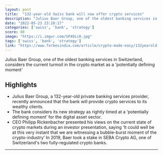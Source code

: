 ```yaml
---
layout: post
title:  "132-year-old Swiss bank will now offer crypto services"
description: "Julius Baer Group, one of the oldest banking services in Switzerland, considers the current turmoil in the crypto market as a 'potentially defining moment'"
date: "2022-05-23 23:10:17"
categories: ['swiss', 'bank', 'strategy']
score: 88
image: "https://i.imgur.com/SP4Oii0.jpg"
tags: ['swiss', 'bank', 'strategy']
link: "https://www.forbesindia.com/article/crypto-made-easy/132yearold-swiss-bank-will-now-offer-crypto-services/76551/1"
---
```


Julius Baer Group, one of the oldest banking services in Switzerland, considers the current turmoil in the crypto market as a 'potentially defining moment'

## Highlights

- Julius Baer Group, a 132-year-old private banking services provider, recently announced that the bank will provide crypto services to its wealthy clients.
- The bank considers its new strategy as rightly timed at a ‘potentially defining moment’ for the digital asset sector.
- CEO Philipp Rickenbacher presented his views on the current state of crypto markets during an investor presentation, saying ‘It could well be at this very instant that we are witnessing a bubble-burst moment of the crypto-industry’ In 2019, Baer took a stake in SEBA Crypto AG, one of Switzerland's two fully-regulated crypto banks.

---
